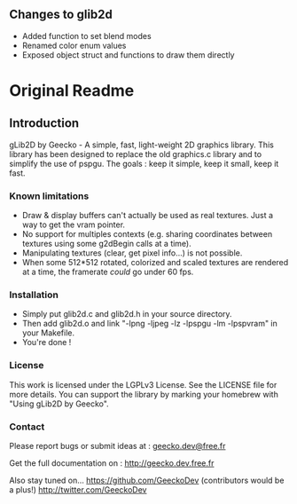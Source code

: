 ## Changes to glib2d

- Added function to set blend modes
- Renamed color enum values
- Exposed object struct and functions to draw them directly

# Original Readme

## Introduction 

gLib2D by Geecko - A simple, fast, light-weight 2D graphics library.
This library has been designed to replace the old graphics.c library
and to simplify the use of pspgu.
The goals : keep it simple, keep it small, keep it fast.

### Known limitations 

- Draw & display buffers can't actually be used as real textures. Just a way
  to get the vram pointer.
- No support for multiples contexts (e.g. sharing coordinates between
  textures using some g2dBegin calls at a time).
- Manipulating textures (clear, get pixel info...) is not possible.
- When some 512*512 rotated, colorized and scaled textures are rendered
  at a time, the framerate *could* go under 60 fps.

### Installation 

- Simply put glib2d.c and glib2d.h in your source directory.
- Then add glib2d.o and link "-lpng -ljpeg -lz -lpspgu -lm -lpspvram"
  in your Makefile.
- You're done !

### License 

This work is licensed under the LGPLv3 License.
See the LICENSE file for more details.
You can support the library by marking your homebrew with
"Using gLib2D by Geecko".

### Contact 

Please report bugs or submit ideas at :
geecko.dev@free.fr

Get the full documentation on :
http://geecko.dev.free.fr

Also stay tuned on...
https://github.com/GeeckoDev (contributors would be a plus!)
http://twitter.com/GeeckoDev
